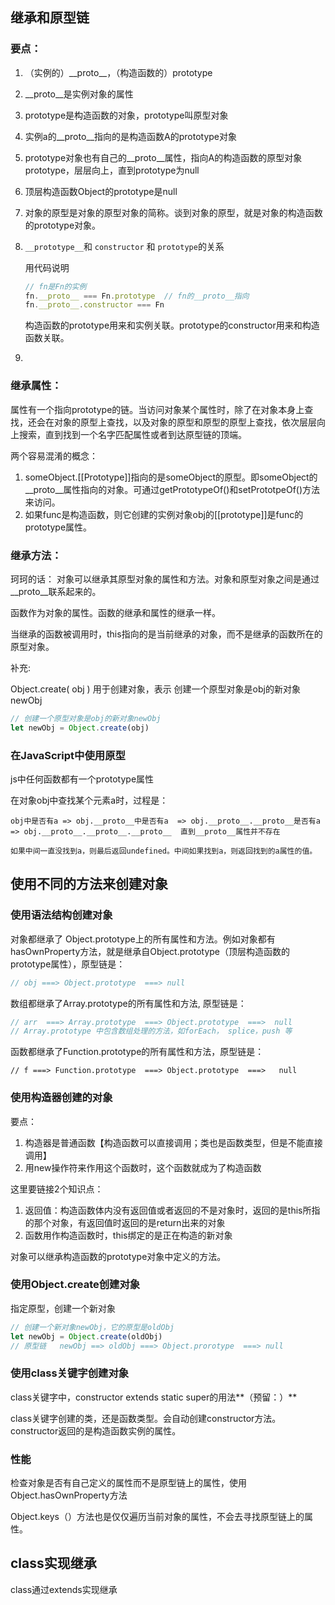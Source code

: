 ## 继承和原型链

### 要点：

1. （实例的）\_\_proto\_\_，（构造函数的）prototype

2. \_\_proto\_\_是实例对象的属性

3. prototype是构造函数的对象，prototype叫原型对象

4. 实例a的\_\_proto\_\_指向的是构造函数A的prototype对象

5. prototype对象也有自己的\_\_proto\_\_属性，指向A的构造函数的原型对象prototype，层层向上，直到prototype为null

6. 顶层构造函数Object的prototype是null

7. 对象的原型是对象的原型对象的简称。谈到对象的原型，就是对象的构造函数的prototype对象。

8. `__prototype__`和 `constructor` 和 `prototype`的关系

   用代码说明

   ```javascript
   // fn是Fn的实例
   fn.__proto__ === Fn.prototype  // fn的__proto__指向
   fn.__proto__.constructor === Fn 
   ```

   构造函数的prototype用来和实例关联。prototype的constructor用来和构造函数关联。

9. 

### 继承属性：

属性有一个指向prototype的链。当访问对象某个属性时，除了在对象本身上查找，还会在对象的原型上查找，以及对象的原型和原型的原型上查找，依次层层向上搜索，直到找到一个名字匹配属性或者到达原型链的顶端。

两个容易混淆的概念：

1. someObject.[[Prototype]]指向的是someObject的原型。即someObject的\_\_proto\_\_属性指向的对象。可通过getPrototypeOf()和setPrototpeOf()方法来访问。
2. 如果func是构造函数，则它创建的实例对象obj的[[prototype]]是func的prototype属性。

### 继承方法：

珂珂的话： 对象可以继承其原型对象的属性和方法。对象和原型对象之间是通过\_\_proto\_\_联系起来的。

函数作为对象的属性。函数的继承和属性的继承一样。

当继承的函数被调用时，this指向的是当前继承的对象，而不是继承的函数所在的原型对象。

补充:

Object.create( obj )  用于创建对象，表示 创建一个原型对象是obj的新对象 newObj

```javascript
// 创建一个原型对象是obj的新对象newObj
let newObj = Object.create(obj)
```



### 在JavaScript中使用原型

js中任何函数都有一个prototype属性

在对象obj中查找某个元素a时，过程是：

```
obj中是否有a => obj.__proto__中是否有a  => obj.__proto__.__proto__是否有a  => obj.__proto__.__proto__.__proto__  直到__proto__属性并不存在

如果中间一直没找到a，则最后返回undefined。中间如果找到a，则返回找到的a属性的值。
```



## 使用不同的方法来创建对象

### 使用语法结构创建对象

对象都继承了 Object.prototype上的所有属性和方法。例如对象都有hasOwnProperty方法，就是继承自Object.prototype（顶层构造函数的prototype属性），原型链是：

```javascript
// obj ===> Object.prototype  ===> null
```

数组都继承了Array.prototype的所有属性和方法, 原型链是：

```javascript
// arr  ===> Array.prototype  ===> Object.prototype  ===>  null
// Array.prototype 中包含数组处理的方法，如forEach， splice，push 等
```

函数都继承了Function.prototype的所有属性和方法，原型链是：

```
// f ===> Function.prototype  ===> Object.prototype  ===>   null
```



### 使用构造器创建的对象

要点：

1. 构造器是普通函数【构造函数可以直接调用；类也是函数类型，但是不能直接调用】
2. 用new操作符来作用这个函数时，这个函数就成为了构造函数

这里要链接2个知识点：

1. 返回值：构造函数体内没有返回值或者返回的不是对象时，返回的是this所指的那个对象，有返回值时返回的是return出来的对象
2. 函数用作构造函数时，this绑定的是正在构造的新对象

对象可以继承构造函数的prototype对象中定义的方法。

### 使用Object.create创建对象

指定原型，创建一个新对象

```javascript
// 创建一个新对象newObj，它的原型是oldObj
let newObj = Object.create(oldObj)
// 原型链   newObj ==> oldObj ===> Object.prorotype  ===> null
```

### 使用class关键字创建对象

class关键字中，constructor extends  static super的用法**（预留：）**

class关键字创建的类，还是函数类型。会自动创建constructor方法。constructor返回的是构造函数实例的属性。

### 性能

检查对象是否有自己定义的属性而不是原型链上的属性，使用Object.hasOwnProperty方法

Object.keys（）方法也是仅仅遍历当前对象的属性，不会去寻找原型链上的属性。



## class实现继承

class通过extends实现继承